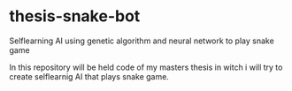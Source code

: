 # thesis-snake-bot
Selflearning AI using genetic algorithm and neural network to play snake game

In this repository will be held code of my masters thesis in witch i will try to create selflearnig AI that plays snake game.
